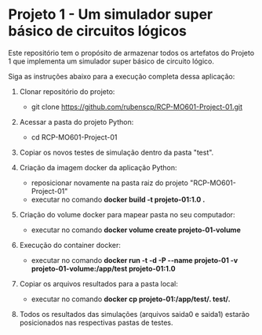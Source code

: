 # Projeto 1 - Um simulador super básico de circuitos lógicos

Este repositório tem o propósito de armazenar todos os artefatos do Projeto 1 que implementa 
um simulador super básico de circuito lógico. 

<!-- This repository has the main aim to store the assignments of the discipline Computer Architecture II of the Computer Science Pos-graduation Course of the Institute of Computation of UNICAMP. -->

Siga as instruções abaixo para a execução completa dessa aplicação:

1. Clonar repositório do projeto:
    - git clone https://github.com/rubenscp/RCP-MO601-Project-01.git
	
2. Acessar a pasta do projeto Python:
	- cd RCP-MO601-Project-01
	
3. Copiar os novos testes de simulação dentro da pasta "test".

4. Criação da imagem docker da aplicação Python:
	- reposicionar novamente  na pasta raiz do projeto "RCP-MO601-Project-01"
	- executar no comando **docker build -t projeto-01:1.0 .**

5. Criação do volume docker para mapear pasta no seu computador:
	- executar no comando **docker volume create projeto-01-volume**

6. Execução do container docker:
	- executar no comando **docker run -t -d -P --name projeto-01 -v projeto-01-volume:/app/test projeto-01:1.0**
	
7. Copiar os arquivos resultados para a pasta local:
	- executar no comando **docker cp projeto-01:/app/test/. test/.**
    
8. Todos os resultados das simulações (arquivos saida0 e saida1) estarão posicionados nas respectivas pastas de testes.